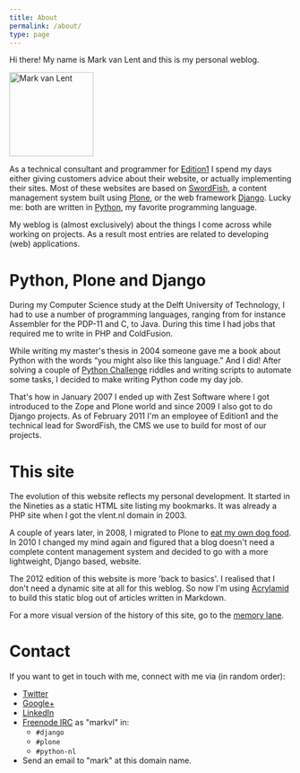 ```yaml
---
title: About
permalink: /about/
type: page
---
```


Hi there! My name is Mark van Lent and this is my personal weblog.

<img class="float-left"
     src="/images/mark-van-lent.png"
     width="150px" height="150px"
     alt="Mark van Lent"
     title="Mark van Lent" />

As a technical consultant and programmer for
[Edition1](http://www.edition1.nl) I spend my days either giving
customers advice about their website, or actually implementing their
sites. Most of these websites are based on
[SwordFish](http://www.swordfish.nl/), a content management system
built using [Plone](http://plone.org/), or the web framework
[Django](http://www.djangoproject.com/). Lucky me: both are written in
[Python](http://www.python.org/), my favorite programming language.

My weblog is (almost exclusively) about the things I come across while
working on projects. As a result most entries are related to
developing (web) applications.

# Python, Plone and Django

During my Computer Science study at the Delft University of
Technology, I had to use a number of programming languages, ranging
from for instance Assembler for the PDP-11 and C, to Java. During this
time I had jobs that required me to write in PHP and ColdFusion.

While writing my master's thesis in 2004 someone gave me a book about
Python with the words “you might also like this language.” And I did!
After solving a couple of
[Python Challenge](http://www.pythonchallenge.com/) riddles and
writing scripts to automate some tasks, I decided to make writing
Python code my day job.

That's how in January 2007 I ended up with Zest Software where I got
introduced to the Zope and Plone world and since 2009 I also got to do
Django projects. As of February 2011 I'm an employee of Edition1 and
the technical lead for SwordFish, the CMS we use to build for most of
our projects.

# This site

The evolution of this website reflects my personal development. It
started in the Nineties as a static HTML site listing my bookmarks. It
was already a PHP site when I got the vlent.nl domain in 2003.

A couple of years later, in 2008, I migrated to Plone to
[eat my own dog food](http://en.wikipedia.org/wiki/Eating_your_own_dog_food). In
2010 I changed my mind again and figured that a blog doesn't need a
complete content management system and decided to go with a more
lightweight, Django based, website.

The 2012 edition of this website is more 'back to basics'. I realised
that I don't need a dynamic site at all for this weblog. So now I'm using
[Acrylamid](https://github.com/posativ/acrylamid/) to build this
static blog out of articles written in Markdown.

For a more visual version of the history of this site, go to the [memory lane](/memory-lane).

# Contact

If you want to get in touch with me, connect with me via (in random order):

<ul class="no-bullets">
  <li data-icon="&#xe001;"> <a href="http://twitter.com/mvlent">Twitter</a></li>
  <li data-icon="&#xe002;"> <a href="https://plus.google.com/110070627222617391002">Google+</a></li>
  <li data-icon="&#xe003;"> <a href="http://nl.linkedin.com/in/markvanlent">LinkedIn</a></li>
  <li data-icon="&#xe00a;">
    <a href="http://webchat.freenode.net/">Freenode IRC</a>  as "markvl" in:
    <ul>
      <li><code>#django</code></li>
      <li><code>#plone</code></li>
      <li><code>#python-nl</code></li>
    </ul>
  </li>
  <li data-icon="&#xe006;"> Send an email to "mark" at this domain name.</li>
</ul>
